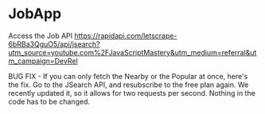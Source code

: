 # JobApp



Access the Job API
https://rapidapi.com/letscrape-6bRBa3QguO5/api/jsearch?utm_source=youtube.com%2FJavaScriptMastery&utm_medium=referral&utm_campaign=DevRel

BUG FIX - If you can only fetch the Nearby or the Popular at once, here's the fix. Go to the JSearch API, and resubscribe to the free plan again. We recently updated it, so it allows for two requests per second. Nothing in the code has to be changed.
